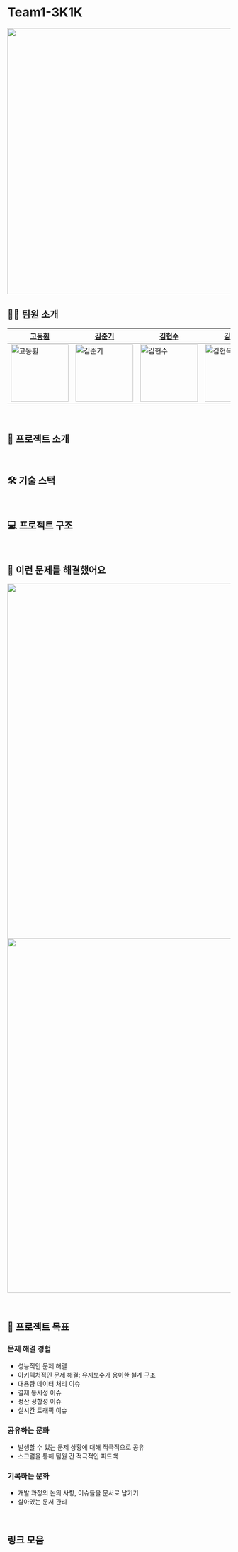 # Team1-3K1K
<img src="https://github.com/user-attachments/assets/c4dce351-ef1a-4d49-880e-835524cbccc1" width=600>

## 🧑‍💻 팀원 소개


| [고동훤](https://github.com/Dr-KoKo) | [김준기](https://github.com/june-777) | [김현수](https://github.com/kimhyun5u) | [김현욱](https://github.com/Hyeon-Uk) |
| --- | --- | --- | --- |
| <img src="https://avatars.githubusercontent.com/u/97681286?v=4" width="130px;" height="130px;" alt="고동훤"/> | <img src="https://avatars.githubusercontent.com/u/68291395?v=4" width="130px;" height="130px;" alt="김준기"/> | <img src="https://avatars.githubusercontent.com/u/38347891?v=4" width="130px;" height="130px;" alt="김현수"/> | <img src="https://avatars.githubusercontent.com/u/43038815?v=4" width="130px;" height="130px;" alt="김현욱"/> |
<br>

## 💬 프로젝트 소개

<br>

## 🛠 기술 스택

<br>

## 💻 프로젝트 구조

<br>

## 🤔 이런 문제를 해결했어요
<a href="https://github.com/woowa-techcamp-2024/Team1-3K1K/issues/123"> <img src="https://github.com/user-attachments/assets/cb4e7b0e-5ab0-450d-8d55-5345cad9688a" width=800> </a>
<a href="https://github.com/woowa-techcamp-2024/Team1-3K1K/issues/118"> <img src="https://github.com/user-attachments/assets/b18cf692-3887-4c85-bf40-2e930555b542" width=800> </a>

<br>


## 🏹 프로젝트 목표
### 문제 해결 경험
- 성능적인 문제 해결
- 아키텍처적인 문제 해결: 유지보수가 용이한 설계 구조
- 대용량 데이터 처리 이슈
- 결제 동시성 이슈
- 정산 정합성 이슈
- 실시간 트래픽 이슈

### 공유하는 문화
- 발생할 수 있는 문제 상황에 대해 적극적으로 공유
- 스크럼을 통해 팀원 간 적극적인 피드백

### 기록하는 문화
- 개발 과정의 논의 사항, 이슈들을 문서로 남기기
- 살아있는 문서 관리

<br>

## 링크 모음

